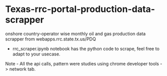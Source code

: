 # Texas-rrc-portal-production-data-scrapper
onshore country-operator wise monthly oil and gas production data scrapper from webapps.rrc.state.tx.us/PDQ

- rrc_scraper.ipynb notebook has the python code to scrape, feel free to adapt to your usecase.

Note - All the api calls, pattern were studies using chrome developer tools -> network tab.
